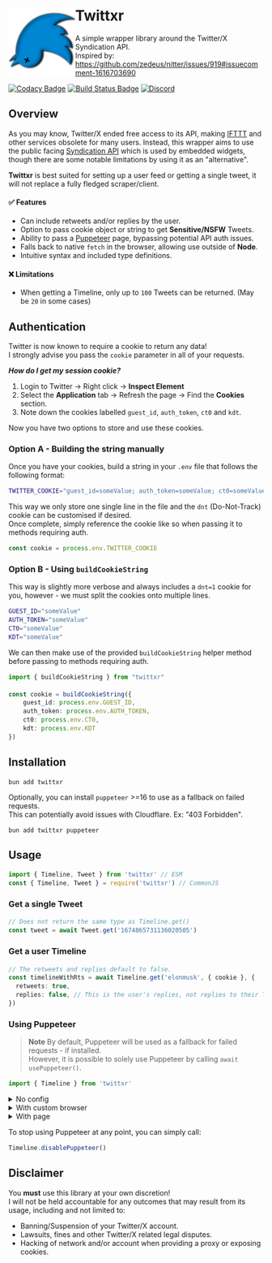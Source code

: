 # Twittxr <img align="left" width="132" height="132" src="./icon.png">

A simple wrapper library around the Twitter/X Syndication API.<br>
Inspired by: https://github.com/zedeus/nitter/issues/919#issuecomment-1616703690

[![Codacy Badge](https://app.codacy.com/project/badge/Grade/3295160336cf41108ab4b409f6baf6c5)](https://app.codacy.com/gh/Owen3H/twittxr/dashboard?utm_source=gh&utm_medium=referral&utm_content=&utm_campaign=Badge_grade)
[![Build Status Badge](https://img.shields.io/github/actions/workflow/status/Owen3H/twittxr/main.yml)](https://github.com/Owen3H/twittxr/actions)
[![Discord](https://img.shields.io/discord/1215213004824645674?logo=discord&logoColor=white&color=blue)](https://discord.gg/64Vq7cpdGV)

## Overview
As you may know, Twitter/X ended free access to its API, making [IFTTT](https://ifttt.com) and other services obsolete for many users.
Instead, this wrapper aims to use the public facing [Syndication API](https://syndication.twitter.com/srv/timeline-profile/screen-name/elonmusk)
which is used by embedded widgets, though there are some notable limitations by using it as an "alternative".

**Twittxr** is best suited for setting up a user feed or getting a single tweet, it will not replace a fully fledged scraper/client.

#### ✅ Features
- Can include retweets and/or replies by the user.
- Option to pass cookie object or string to get **Sensitive/NSFW** Tweets.
- Ability to pass a [Puppeteer](https://pptr.dev) page, bypassing potential API auth issues.
- Falls back to native `fetch` in the browser, allowing use outside of **Node**.
- Intuitive syntax and included type definitions.

#### ❌ Limitations
- When getting a Timeline, only up to `100` Tweets can be returned. (May be `20` in some cases)

## Authentication
Twitter is now known to require a cookie to return any data!<br>
I strongly advise you pass the `cookie` parameter in all of your requests.

***How do I get my session cookie?***
1. Login to Twitter -> Right click -> **Inspect Element**
2. Select the **Application** tab -> Refresh the page -> Find the **Cookies** section.
3. Note down the cookies labelled `guest_id`, `auth_token`, `ct0` and `kdt`.

Now you have two options to store and use these cookies.

### Option A - Building the string manually
Once you have your cookies, build a string in your `.env` file that follows the following format:
```bash
TWITTER_COOKIE="guest_id=someValue; auth_token=someValue; ct0=someValue; kdt=someValue; dnt=1;"
```

This way we only store one single line in the file and the `dnt` (Do-Not-Track) cookie can be customised if desired.\
Once complete, simply reference the cookie like so when passing it to methods requiring auth.
```ts
const cookie = process.env.TWITTER_COOKIE
```

### Option B - Using `buildCookieString`
This way is slightly more verbose and always includes a `dnt=1` cookie for you, however - we must split the cookies onto multiple lines.

```bash
GUEST_ID="someValue"
AUTH_TOKEN="someValue"
CT0="someValue"
KDT="someValue"
```

We can then make use of the provided `buildCookieString` helper method before passing to methods requiring auth.
```ts
import { buildCookieString } from "twittxr"

const cookie = buildCookieString({
    guest_id: process.env.GUEST_ID,
    auth_token: process.env.AUTH_TOKEN,
    ct0: process.env.CT0,
    kdt: process.env.KDT
})
```

## Installation
```console
bun add twittxr
```

Optionally, you can install `puppeteer` >=16 to use as a fallback on failed requests.<br>
This can potentially avoid issues with Cloudflare. Ex: "403 Forbidden".

```console
bun add twittxr puppeteer
```

## Usage
```ts
import { Timeline, Tweet } from 'twittxr' // ESM
const { Timeline, Tweet } = require('twittxr') // CommonJS
```

### Get a single Tweet
```ts
// Does not return the same type as Timeline.get()
const tweet = await Tweet.get('1674865731136020505')
```

### Get a user Timeline
```ts
// The retweets and replies default to false.
const timelineWithRts = await Timeline.get('elonmusk', { cookie }, { 
  retweets: true,
  replies: false, // This is the user's replies, not replies to their Tweets.
})
```

### Using Puppeteer
> **Note**
> By default, Puppeteer will be used as a fallback for failed requests - if installed.<br>
> However, it is possible to solely use Puppeteer by calling `await usePuppeteer()`.

```ts
import { Timeline } from 'twittxr'
```

<details>
  <summary>No config</summary>

```ts
// Launches a basic headless browser & automatically closes the page.
await Timeline.usePuppeteer()
const tweets = await Timeline.get('elonmusk', { cookie })
```
</details>

<details>
  <summary>With custom browser</summary>

```ts
const puppeteer = require('puppeteer-extra')

// Use plugins if desired
puppeteer.use(ExamplePlugin())

const browser = await puppeteer.launch({ headless: true })

// Creates a new page and closes it automatically after every .get() call
await Timeline.usePuppeteer({ browser, autoClose: true })
const tweets = await Timeline.get('elonmusk', { cookie })
```
</details>

<details>
  <summary>With page</summary>

```js
const puppeteer = require('puppeteer')
const browser = await puppeteer.launch({ headless: true })
const page = await browser.newPage()

// Pass the page, but do not automatically close it.
await Timeline.usePuppeteer({ page, autoClose: false })
const tweets = await Timeline.get('elonmusk', { cookie })

await page.goto('https://google.com') // Continue to manipulate the page.
await page.close() // Close the page manually.
```
</details>

To stop using Puppeteer at any point, you can simply call:
```js
Timeline.disablePuppeteer()
```

## Disclaimer
You **must** use this library at your own discretion!\
I will not be held accountable for any outcomes that may result from its usage, including and not limited to:
- Banning/Suspension of your Twitter/X account.
- Lawsuits, fines and other Twitter/X related legal disputes.
- Hacking of network and/or account when providing a proxy or exposing cookies.
